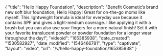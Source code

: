 {
    "title": "Hello Happy Foundation",
    "description": "Benefit Cosmetic’s brand new soft blur foundation, Hello Happy! Great for on-the-go moms like myself. This lightweight formula is ideal for everyday use because it contains SPF and gives a light-medium coverage. I like applying it with a brush but you can also use your fingers for a more natural finish! Set it with your favorite translucent powder or powder foundation for a longer wear throughout the day!",
    "videoid": "165385938",
    "date_created": "1530582927",
    "date_modified": "1546466781",
    "type": "captivate",
    "layout": "video",
    "url": "\/v\/hello-happy-foundation\/165385938"
}